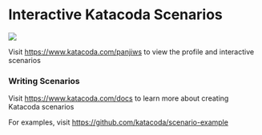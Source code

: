 # Interactive Katacoda Scenarios

[![](http://shields.katacoda.com/katacoda/panjiws/count.svg)](https://www.katacoda.com/panjiws "Get your profile on Katacoda.com")

Visit https://www.katacoda.com/panjiws to view the profile and interactive scenarios

### Writing Scenarios
Visit https://www.katacoda.com/docs to learn more about creating Katacoda scenarios

For examples, visit https://github.com/katacoda/scenario-example
